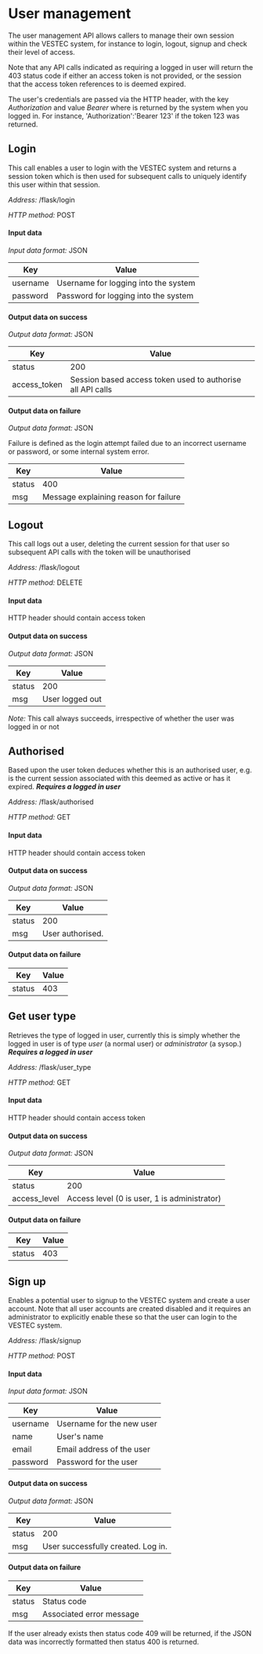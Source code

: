 # User management

The user management API allows callers to manage their own session within the VESTEC system, for instance to login, logout, signup and check their level of access.

Note that any API calls indicated as requiring a logged in user will return the 403 status code if either an access token is not provided, or the session that the access token references to is deemed expired.

The user's credentials are passed via the HTTP header, with the key _Authorization_ and value _Bearer <usertoken>_ where <usertoken> is returned by the system when you logged in. For instance, 'Authorization':'Bearer 123' if the token 123 was returned.

## Login
This call enables a user to login with the VESTEC system and returns a session token which is then used for subsequent calls to uniquely identify this user within that session.

*Address:* /flask/login

*HTTP method:* POST

#### Input data
*Input data format:* JSON

Key | Value
------ | -----------
username | Username for logging into the system
password | Password for logging into the system 

#### Output data on success
*Output data format:* JSON

Key | Value
------ | -----------
status | 200
access_token | Session based access token used to authorise all API calls

#### Output data on failure
*Output data format:* JSON

Failure is defined as the login attempt failed due to an incorrect username or password, or some internal system error.

Key | Value
------ | -----------
status | 400
msg | Message explaining reason for failure 


## Logout
This call logs out a user, deleting the current session for that user so subsequent API calls with the token will be unauthorised

*Address:* /flask/logout

*HTTP method:* DELETE

#### Input data
HTTP header should contain access token

#### Output data on success
*Output data format:* JSON

Key | Value
------ | -----------
status | 200
msg | User logged out

*Note:* This call always succeeds, irrespective of whether the user was logged in or not

## Authorised
Based upon the user token deduces whether this is an authorised user, e.g. is the current session associated with this deemed as active or has it expired. ***Requires a logged in user***

*Address:* /flask/authorised

*HTTP method:* GET

#### Input data
HTTP header should contain access token

#### Output data on success
*Output data format:* JSON

Key | Value
------ | -----------
status | 200
msg | User authorised.

#### Output data on failure

Key | Value
------ | -----------
status | 403

## Get user type
Retrieves the type of logged in user, currently this is simply whether the logged in user is of type _user_ (a normal user) or _administrator_ (a sysop.) ***Requires a logged in user***

*Address:* /flask/user_type

*HTTP method:* GET

#### Input data
HTTP header should contain access token

#### Output data on success
*Output data format:* JSON

Key | Value
------ | -----------
status | 200
access_level | Access level (0 is user, 1 is administrator)

#### Output data on failure

Key | Value
------ | -----------
status | 403

## Sign up
Enables a potential user to signup to the VESTEC system and create a user account. Note that all user accounts are created disabled and it requires an administrator to explicitly enable these so that the user can login to the VESTEC system.

*Address:* /flask/signup

*HTTP method:* POST

#### Input data
*Input data format:* JSON

Key | Value
------ | -----------
username | Username for the new user
name | User's name
email | Email address of the user
password | Password for the user

#### Output data on success
*Output data format:* JSON

Key | Value
------ | -----------
status | 200
msg | User successfully created. Log in.

#### Output data on failure

Key | Value
------ | -----------
status | Status code
msg | Associated error message

If the user already exists then status code 409 will be returned, if the JSON data was incorrectly formatted then status 400 is returned.

